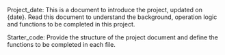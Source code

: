 Project_date: This is a document to introduce the project, updated on {date}. Read this document to understand the background, operation logic and functions to be completed in this project.

Starter_code: Provide the structure of the project document and define the functions to be completed in each file.
